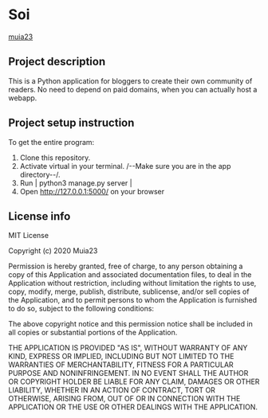 # Soi

 [muia23](https://github.com/Muia23)

## Project description
This is a Python application for bloggers to create their own community of readers. No need to depend on paid domains, when you can actually host a webapp.

## Project setup instruction
To get the entire program: 

1. Clone this repository. 
2. Activate virtual in your terminal. /--Make sure you are in the app directory--/.
3. Run | python3 manage.py server |
4. Open http://127.0.0.1:5000/  on your browser



## License info
MIT License

Copyright (c) 2020 Muia23

Permission is hereby granted, free of charge, to any person obtaining a copy
of this Application and associated documentation files, to deal
in the Application without restriction, including without limitation the rights
to use, copy, modify, merge, publish, distribute, sublicense, and/or sell
copies of the Application, and to permit persons to whom the Application is
furnished to do so, subject to the following conditions:

The above copyright notice and this permission notice shall be included in all
copies or substantial portions of the Application.

THE APPLICATION IS PROVIDED "AS IS", WITHOUT WARRANTY OF ANY KIND, EXPRESS OR
IMPLIED, INCLUDING BUT NOT LIMITED TO THE WARRANTIES OF MERCHANTABILITY,
FITNESS FOR A PARTICULAR PURPOSE AND NONINFRINGEMENT. IN NO EVENT SHALL THE
AUTHOR OR COPYRIGHT HOLDER BE LIABLE FOR ANY CLAIM, DAMAGES OR OTHER
LIABILITY, WHETHER IN AN ACTION OF CONTRACT, TORT OR OTHERWISE, ARISING FROM,
OUT OF OR IN CONNECTION WITH THE APPLICATION OR THE USE OR OTHER DEALINGS WITH THE
APPLICATION.